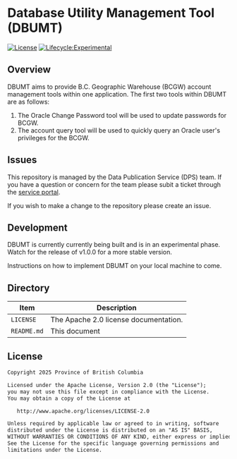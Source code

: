 # Database Utility Management Tool (DBUMT)

[![License](https://img.shields.io/badge/License-Apache%202.0-blue.svg)](LICENSE)
[![Lifecycle:Experimental](https://img.shields.io/badge/Lifecycle-Experimental-339999)](https://github.com/bcgov/repomountie/blob/master/doc/lifecycle-badges.md)

## Overview

DBUMT aims to provide B.C. Geographic Warehouse (BCGW) account management tools within one application. The first two tools within DBUMT are as follows:

1. The Oracle Change Password tool will be used to update passwords for BCGW.
2. The account query tool will be used to quickly query an Oracle user's privileges for the BCGW.


## Issues

This repository is managed by the Data Publication Service (DPS) team. If you have a question or concern for the team please subit a ticket through the [service portal](https://dpdd.atlassian.net/servicedesk/customer/portal/1/group/5).

If you wish to make a change to the repository please create an issue.

## Development

DBUMT is currently currently being built and is in an experimental phase. Watch for the release of v1.0.0 for a more stable version.

Instructions on how to implement DBUMT on your local machine to come.

## Directory

| Item        | Description                           |
| ----------- | ------------------------------------- |
| `LICENSE`   | The Apache 2.0 license documentation. |
| `README.md` | This document                         |

## License

```md
Copyright 2025 Province of British Columbia

Licensed under the Apache License, Version 2.0 (the "License");
you may not use this file except in compliance with the License.
You may obtain a copy of the License at

   http://www.apache.org/licenses/LICENSE-2.0

Unless required by applicable law or agreed to in writing, software
distributed under the License is distributed on an "AS IS" BASIS,
WITHOUT WARRANTIES OR CONDITIONS OF ANY KIND, either express or implied.
See the License for the specific language governing permissions and
limitations under the License.
```
